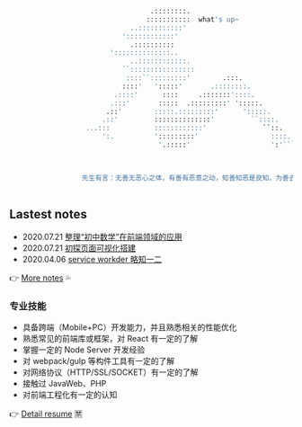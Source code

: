 ```bash
                                   .::::::::.
                                  :::::::::::  what's up~
                              ..:::::::::::'
                            '::::::::::::'
                              .::::::::::
                         '::::::::::::::..
                              ..::::::::::::.
                            ``::::::::::::::::
                             ::::``:::::::::'        .:::.
                            ::::'   ':::::'       .::::::::.
                          .::::'      ::::     .:::::::'::::.
                         .:::'       :::::  .:::::::::' ':::::.
                        .::'        :::::.:::::::::'      ':::::.
                       .::'         ::::::::::::::'         ``::::.
                   ...:::           ::::::::::::'              ``::.
                       ':.          ':::::::::'                  ::::..
                                     '.:::::'                    ':'````..

       
       
                  先生有言：无善无恶心之体，有善有恶意之动，知善知恶是良知，为善去恶是格物。
                                             
```

## Lastest notes

- 2020.07.21  [整理“初中数学”在前端领域的应用](https://note.hxtao.xyz/notes/5f1709927aa1f101b7abf655)
- 2020.07.21  [初探页面可视化搭建](https://note.hxtao.xyz/notes/5f16fc937aa1f101b7abf641)
- 2020.04.06  [service workder 略知一二](https://note.hxtao.xyz/notes/5e8ae7f7a806f5005f743461)


👉  [More notes](http://note.hxtao.xyz/) 💦

<!--
**huangxutao/huangxutao** is a ✨ _special_ ✨ repository because its `README.md` (this file) appears on your GitHub profile.

Here are some ideas to get you started:

- 🔭 I’m currently working on ...
- 🌱 I’m currently learning ...
- 👯 I’m looking to collaborate on ...
- 🤔 I’m looking for help with ...
- 💬 Ask me about ...
- 📫 How to reach me: ...
- 😄 Pronouns: ...
- ⚡ Fun fact: ...
-->

### 专业技能

- 具备跨端（Mobile+PC）开发能力，并且熟悉相关的性能优化
- 熟悉常见的前端库或框架，对 React 有一定的了解
- 掌握一定的 Node Server 开发经验
- 对 webpack/gulp 等构件工具有一定的了解
- 对网络协议（HTTP/SSL/SOCKET）有一定的了解
- 接触过 JavaWeb、PHP
- 对前端工程化有一定的认知

👉 [Detail resume](https://me.hxtao.xyz/) 🈲


